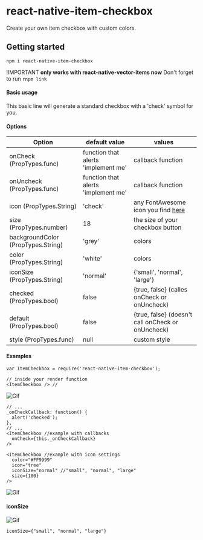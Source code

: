 # react-native-item-checkbox
Create your own item checkbox with custom colors.

## **Getting started**

```npm i react-native-item-checkbox```

!IMPORTANT **only works with react-native-vector-items now**
Don't forget to run ```rnpm link```


#### **Basic usage**

<ItemCheckbox onCheck={this._yourCallback} />
This basic line will generate a standard checkbox with a 'check' symbol for you. 

#### **Options**
Option  | default value | values
------------- | ------------- | -------------
onCheck (PropTypes.func) | function that alerts 'implement me'  | callback function
onUncheck (PropTypes.func) | function that alerts 'implement me'  | callback function
icon (PropTypes.String) | 'check'  | any FontAwesome icon you find [here](https://fortawesome.github.io/Font-Awesome/icons/)  
size (PropTypes.number) | 18  | the size of your checkbox button
backgroundColor (PropTypes.String) | 'grey'  | colors
color (PropTypes.String) | 'white'  | colors
iconSize (PropTypes.String) | 'normal'  | {'small', 'normal', 'large'}
checked (PropTypes.bool) | false  | {true, false} (calles onCheck or onUncheck)
default (PropTypes.bool) | false  | {true, false} (doesn't call onCheck or onUncheck)
style (PropTypes.func) | null  | custom style

#### **Examples**
```
var ItemCheckbox = require('react-native-item-checkbox');

// inside your render function
<ItemCheckbox /> // 
```
![Gif](http://i.imgur.com/34gKmoX.gif)

```
// ...
_onCheckCallback: function() {
  alert('checked');
},
// ...
<ItemCheckbox //example with callbacks
  onCheck={this._onCheckCallback}
/>
```
```
<ItemCheckbox //example with icon settings
  color="#FF9999"
  icon="tree"
  iconSize="normal" //"small", "normal", "large"
  size={100}
/>
```
![Gif](http://i.imgur.com/r1yVTtO.gif)



#### **iconSize**

![Gif](http://i.imgur.com/r9w1cmg.png)

```iconSize={"small", "normal", "large"}```
